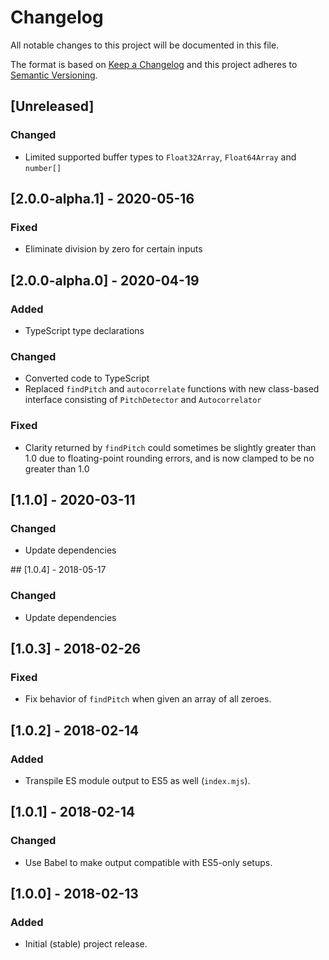 # Changelog

All notable changes to this project will be documented in this file.

The format is based on [Keep a Changelog](http://keepachangelog.com/en/1.0.0/)
and this project adheres to [Semantic
Versioning](http://semver.org/spec/v2.0.0.html).

## [Unreleased]

### Changed

- Limited supported buffer types to `Float32Array`, `Float64Array` and
  `number[]`

## [2.0.0-alpha.1] - 2020-05-16

### Fixed

- Eliminate division by zero for certain inputs

## [2.0.0-alpha.0] - 2020-04-19

### Added

- TypeScript type declarations

### Changed

- Converted code to TypeScript
- Replaced `findPitch` and `autocorrelate` functions with new class-based
  interface consisting of `PitchDetector` and `Autocorrelator`

### Fixed

- Clarity returned by `findPitch` could sometimes be slightly greater than 1.0
  due to floating-point rounding errors, and is now clamped to be no greater
  than 1.0

## [1.1.0] - 2020-03-11

### Changed

- Update dependencies

## [1.0.4] - 2018-05-17

### Changed

- Update dependencies

## [1.0.3] - 2018-02-26

### Fixed

- Fix behavior of `findPitch` when given an array of all zeroes.

## [1.0.2] - 2018-02-14

### Added

- Transpile ES module output to ES5 as well (`index.mjs`).

## [1.0.1] - 2018-02-14

### Changed

- Use Babel to make output compatible with ES5-only setups.

## [1.0.0] - 2018-02-13

### Added

- Initial (stable) project release.
